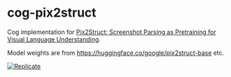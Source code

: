 # cog-pix2struct


Cog implementation for [Pix2Struct: Screenshot Parsing as Pretraining for Visual Language Understanding](https://arxiv.org/abs/2210.03347).

Model weights are from https://huggingface.co/google/pix2struct-base etc.

[![Replicate](https://replicate.com/cjwbw/pix2struct/badge)](https://replicate.com/cjwbw/pix2struct) 
